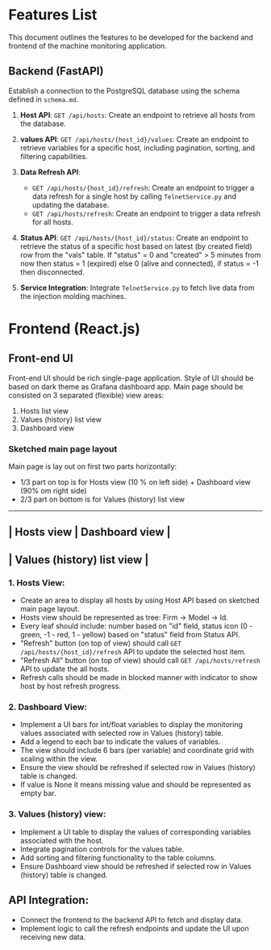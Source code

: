 # Features List

This document outlines the features to be developed for the backend and frontend of the machine monitoring application.

## Backend (FastAPI)

Establish a connection to the PostgreSQL database using the schema defined in `schema.md`.

1. **Host API**: `GET /api/hosts`: Create an endpoint to retrieve all hosts from the database.

2. **values API**: `GET /api/hosts/{host_id}/values`: Create an endpoint to retrieve variables for a specific host, including pagination, sorting, and filtering
   capabilities.

3. **Data Refresh API**:
    - `GET /api/hosts/{host_id}/refresh`: Create an endpoint to trigger a data refresh for a single host by calling `TelnetService.py` and updating the
      database.
    - `GET /api/hosts/refresh`: Create an endpoint to trigger a data refresh for all hosts.

4. **Status API**: `GET /api/hosts/{host_id}/status`: Create an endpoint to retrieve the status of a specific host based on latest (by created field) row from
   the "vals" table. If "status" = 0 and "created" > 5 minutes from now then status = 1 (expired) else 0 (alive and connected), if status = -1 then
   disconnected.

5. **Service Integration**: Integrate `TelnetService.py` to fetch live data from the injection molding machines.

# Frontend (React.js)

## Front-end UI

Front-end UI should be rich single-page application. Style of UI should be based on dark theme as Grafana dashboard app. Main page should be consisted on 3
separated (flexible) view areas:

1. Hosts list view
2. Values (history) list view
3. Dashboard view

### Sketched main page layout

Main page is lay out on first two parts horizontally:

- 1/3 part on top is for Hosts view (10 % on left side) + Dashboard view (90% om right side)
- 2/3 part on bottom is for Values (history) list view

_______________________________
| Hosts view | Dashboard view |
-------------------------------
| Values (history) list view |
------------------------------

### 1. Hosts View:

- Create an area to display all hosts by using Host API based on sketched main page layout.
- Hosts view should be represented as tree: Firm -> Model -> Id.
- Every leaf should include: number based on "id" field, status icon (0 - green, -1 - red, 1 - yellow) based on "status" field from Status API.
- "Refresh" button (on top of view) should call `GET /api/hosts/{host_id}/refresh` API to update the selected host item.
- "Refresh All" button (on top of view) should call `GET /api/hosts/refresh` API to update the all hosts.
- Refresh calls should be made in blocked manner with indicator to show host by host refresh progress.

### 2. Dashboard View:

- Implement a UI bars for int/float variables to display the monitoring values associated with selected row in Values (history) table.
- Add a legend to each bar to indicate the values of variables.
- The view should include 6 bars (per variable) and coordinate grid with scaling within the view.
- Ensure the view should be refreshed if selected row in Values (history) table is changed.
- If value is None it means missing value and should be represented as empty bar.

### 3. Values (history) view:

- Implement a UI table to display the values of corresponding variables associated with the host.
- Integrate pagination controls for the values table.
- Add sorting and filtering functionality to the table columns.
- Ensure Dashboard view should be refreshed if selected row in Values (history) table is changed.

## **API Integration**:

- Connect the frontend to the backend API to fetch and display data.
- Implement logic to call the refresh endpoints and update the UI upon receiving new data.
